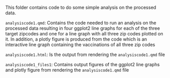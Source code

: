 This folder contains code to do some simple analysis on the processed data.

`analysiscode1.qmd`: Contains the code needed to run an analysis on the processed data resulting in four ggplot2 line graphs for each of the three target zipcodes and one for a line graph with all three zip codes plotted on it. In addition, a plotly figure is produced from the code which is an interactive line graph containing the vaccinations of all three zip codes

`analysiscode1.html`: Is the output from rendering the `analysiscode1.qmd` file 

`analysiscode1_files1`: Contains output figures of the ggplot2 line graphs and plotly figure from rendering the `analysiscode1.qmd` file
